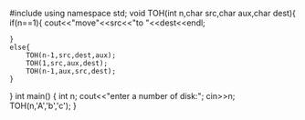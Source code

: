 #include <iostream>
using namespace std;
void TOH(int n,char src,char aux,char dest){
    if(n==1){
         cout<<"move"<<src<<"to "<<dest<<endl;
         
    }
    else{  
        TOH(n-1,src,dest,aux);
        TOH(1,src,aux,dest);
        TOH(n-1,aux,src,dest);
    }
}
int main() {
    int n;
    cout<<"enter a number of disk:";
    cin>>n;
    TOH(n,'A','b','c');
}
